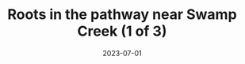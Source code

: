 ---
title: "Roots in the pathway near Swamp Creek (1 of 3)"
date: 2023-07-01
near:
  - Roots in the pathway near Swamp Creek (2 of 3)
  - Roots in the pathway near Swamp Creek (3 of 3)
picture: /assets/camera-roll/2023/07/2023-07-01-roots-in-the-pathway-near-swamp-creek-1/20230702_022326490_iOS.jpg
thumbnail: /assets/camera-roll/2023/07/2023-07-01-roots-in-the-pathway-near-swamp-creek-1/20230702_022326490_iOS-thumbnail.jpg
type: picture
tags:
  - looking down
  - Wallace Swamp Creek Park
---